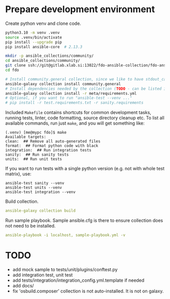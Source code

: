 # Prepare development environment

Create python venv and clone code.

```bash
python3.10 -m venv .venv
source .venv/bin/activate
pip install --upgrade pip
pip install ansible-core  # 2.13.3

mkdir -p ansible_collections/community/
cd ansible_collections/community/
git clone ssh://git@gitlab.xlab.si:13022/fdo-ansible-collection/fdo-ansible-collection.git fdo
cd fdo

# Install community.general collection, since we like to have stdout_callback=community.general.yaml in ansible.cfg
ansible-galaxy collection install community.general
# Install dependencies needed by the collection (TODO - can be listed in galaxy.yml?)
ansible-galaxy collection install -r meta/requirements.yml
# Optional, if you want to run "ansible-test --venv ..."
# pip install -r test.requirements.txt -r sanity.requirements
```

Included `Makefile` contains shortcuts for common development tasks,
running tests, linter, code formatting, source directory cleanup etc.
To list all available commands, run just `make`, and you will get something like:

```
(.venv) [me@mypc fdo]$ make
Available targets:
clean:  ## Remove all auto-generated files
format:  ## Format python code with black
integration:  ## Run integration tests
sanity:  ## Run sanity tests
units:  ## Run unit tests
```

If you want to run tests with a single python version (e.g. not with whole test matrix), use:

```
ansible-test sanity --venv
ansible-test units --venv
ansible-test integration --venv
```

Build collection.

```yaml
ansible-galaxy collection build
```

Run sample playbook.
Sample ansible.cfg is there to ensure collection does not need to be installed.

```yaml
ansible-playbook -i localhost, sample-playbook.yml -v
```

# TODO
- add mock sample to tests/unit/plugins/conftest.py
- add integration test, unit test
- add tests/integration/integration_config.yml.template if needed
- add docs/
- fix 'osbuild.composer' collection is not auto-installed. It is not on galaxy.
